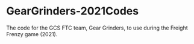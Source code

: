 # GearGrinders-2021Codes

The code for the GCS FTC team, Gear Grinders, to use during the Freight Frenzy game (2021).
